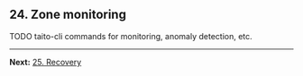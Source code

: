## 24. Zone monitoring

TODO taito-cli commands for monitoring, anomaly detection, etc.

---

**Next:** [25. Recovery](25-recovery.md)
